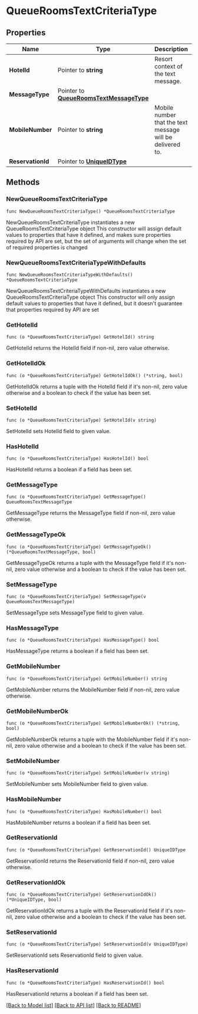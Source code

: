 # QueueRoomsTextCriteriaType

## Properties

Name | Type | Description | Notes
------------ | ------------- | ------------- | -------------
**HotelId** | Pointer to **string** | Resort context of the text message. | [optional] 
**MessageType** | Pointer to [**QueueRoomsTextMessageType**](QueueRoomsTextMessageType.md) |  | [optional] 
**MobileNumber** | Pointer to **string** | Mobile number that the text message will be delivered to. | [optional] 
**ReservationId** | Pointer to [**UniqueIDType**](UniqueIDType.md) |  | [optional] 

## Methods

### NewQueueRoomsTextCriteriaType

`func NewQueueRoomsTextCriteriaType() *QueueRoomsTextCriteriaType`

NewQueueRoomsTextCriteriaType instantiates a new QueueRoomsTextCriteriaType object
This constructor will assign default values to properties that have it defined,
and makes sure properties required by API are set, but the set of arguments
will change when the set of required properties is changed

### NewQueueRoomsTextCriteriaTypeWithDefaults

`func NewQueueRoomsTextCriteriaTypeWithDefaults() *QueueRoomsTextCriteriaType`

NewQueueRoomsTextCriteriaTypeWithDefaults instantiates a new QueueRoomsTextCriteriaType object
This constructor will only assign default values to properties that have it defined,
but it doesn't guarantee that properties required by API are set

### GetHotelId

`func (o *QueueRoomsTextCriteriaType) GetHotelId() string`

GetHotelId returns the HotelId field if non-nil, zero value otherwise.

### GetHotelIdOk

`func (o *QueueRoomsTextCriteriaType) GetHotelIdOk() (*string, bool)`

GetHotelIdOk returns a tuple with the HotelId field if it's non-nil, zero value otherwise
and a boolean to check if the value has been set.

### SetHotelId

`func (o *QueueRoomsTextCriteriaType) SetHotelId(v string)`

SetHotelId sets HotelId field to given value.

### HasHotelId

`func (o *QueueRoomsTextCriteriaType) HasHotelId() bool`

HasHotelId returns a boolean if a field has been set.

### GetMessageType

`func (o *QueueRoomsTextCriteriaType) GetMessageType() QueueRoomsTextMessageType`

GetMessageType returns the MessageType field if non-nil, zero value otherwise.

### GetMessageTypeOk

`func (o *QueueRoomsTextCriteriaType) GetMessageTypeOk() (*QueueRoomsTextMessageType, bool)`

GetMessageTypeOk returns a tuple with the MessageType field if it's non-nil, zero value otherwise
and a boolean to check if the value has been set.

### SetMessageType

`func (o *QueueRoomsTextCriteriaType) SetMessageType(v QueueRoomsTextMessageType)`

SetMessageType sets MessageType field to given value.

### HasMessageType

`func (o *QueueRoomsTextCriteriaType) HasMessageType() bool`

HasMessageType returns a boolean if a field has been set.

### GetMobileNumber

`func (o *QueueRoomsTextCriteriaType) GetMobileNumber() string`

GetMobileNumber returns the MobileNumber field if non-nil, zero value otherwise.

### GetMobileNumberOk

`func (o *QueueRoomsTextCriteriaType) GetMobileNumberOk() (*string, bool)`

GetMobileNumberOk returns a tuple with the MobileNumber field if it's non-nil, zero value otherwise
and a boolean to check if the value has been set.

### SetMobileNumber

`func (o *QueueRoomsTextCriteriaType) SetMobileNumber(v string)`

SetMobileNumber sets MobileNumber field to given value.

### HasMobileNumber

`func (o *QueueRoomsTextCriteriaType) HasMobileNumber() bool`

HasMobileNumber returns a boolean if a field has been set.

### GetReservationId

`func (o *QueueRoomsTextCriteriaType) GetReservationId() UniqueIDType`

GetReservationId returns the ReservationId field if non-nil, zero value otherwise.

### GetReservationIdOk

`func (o *QueueRoomsTextCriteriaType) GetReservationIdOk() (*UniqueIDType, bool)`

GetReservationIdOk returns a tuple with the ReservationId field if it's non-nil, zero value otherwise
and a boolean to check if the value has been set.

### SetReservationId

`func (o *QueueRoomsTextCriteriaType) SetReservationId(v UniqueIDType)`

SetReservationId sets ReservationId field to given value.

### HasReservationId

`func (o *QueueRoomsTextCriteriaType) HasReservationId() bool`

HasReservationId returns a boolean if a field has been set.


[[Back to Model list]](../README.md#documentation-for-models) [[Back to API list]](../README.md#documentation-for-api-endpoints) [[Back to README]](../README.md)


